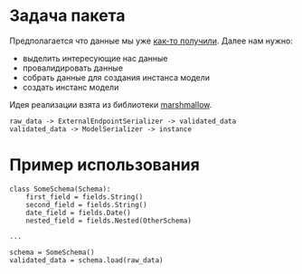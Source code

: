 # Задача пакета
Предполагается что данные мы уже [как-то получили](https://github.com/sdlm/simplest_grabber.git). Далее нам нужно:
- выделить интересующие нас данные
- провалидировать данные
- собрать данные для создания инстанса модели
- создать инстанс модели

Идея реализации взята из библиотеки [marshmallow](https://marshmallow.readthedocs.io/en/latest/).

```
raw_data -> ExternalEndpointSerializer -> validated_data
validated_data -> ModelSerializer -> instance
```

# Пример использования
```
class SomeSchema(Schema):
    first_field = fields.String()
    second_field = fields.String()
    date_field = fields.Date()
    nested_field = fields.Nested(OtherSchema)

...

schema = SomeSchema()
validated_data = schema.load(raw_data)
```